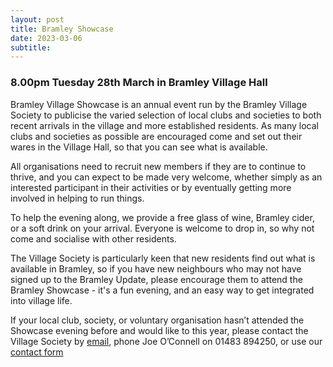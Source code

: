 ```yaml
---
layout: post
title: Bramley Showcase 
date: 2023-03-06
subtitle: 
---
```

### 8.00pm Tuesday 28th March in Bramley Village Hall

Bramley Village Showcase is an annual event run by the Bramley Village Society to publicise the varied selection of local clubs and societies to both recent arrivals in the village and more established residents.
As many local clubs and societies as possible are encouraged come and set out their wares in the Village Hall, so that you can see what is available.

All organisations need to recruit new members if they are to continue to thrive, and you can expect to be made very welcome, whether simply as an interested participant in their activities or by eventually getting more involved in helping to run things.

To help the evening along, we provide a free glass of wine, Bramley cider, or a soft drink on your arrival.
Everyone is welcome to drop in, so why not come and socialise with other residents.

The Village Society is particularly keen that new residents find out what is available in Bramley, so if you have new neighbours who may not have signed up to the Bramley Update, please encourage them to attend the Bramley Showcase - it's a fun evening, and an easy way to get integrated into village life.

If your local club, society, or voluntary organisation hasn’t attended the Showcase evening before and would like to this year, please contact the Village Society by [email](mailto:bramleyvillagesociety@gmail.com), phone Joe O’Connell on 01483 894250, or use our [contact form](/contact)


